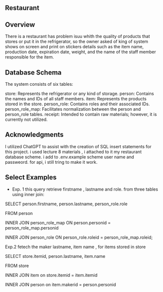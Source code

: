 ## Restaurant
## Overview
There is a restaurant has problem isuu whith the quality of products that stores or put it in the refrigerator, so the owner asked of king of system shows on screen and print on stickers details such as the item name, production date, expiration date, weight, and the name of the staff member responsible for the item.

## Database Schema
The system consists of six tables:

store: Represents the refrigerator or any kind of storage.
person: Contains the names and IDs of all staff members.
item: Represents the products stored in the store.
person_role: Contains roles and their associated IDs.
person_role_map: Facilitates normalization between the person and person_role tables.
receipt: Intended to contain raw materials; however, it is currently not utilized.
## Acknowledgments
I utilized ChatGPT to assist with the creation of SQL insert statements for this project.
i used lecture 8 materials , i attached to it my restaurant database scheme.
i add to .env.example scheme user name and passweord.
for api, i still tring to make it work.
## Select Examples
- Exp. 1
this query retrieve firstname , lastname and role. from three tables using inner join:

SELECT person.firstname, person.lastname,
person_role.role

FROM person

INNER JOIN person_role_map ON person.personid = person_role_map.personid

INNER JOIN person_role ON person_role.roleid = person_role_map.roleid;

Exp.2
fetech the maker lastname, item name , for items stored in store

SELECT store.itemid, person.lastname, item.name

FROM store

INNER JOIN item on store.itemid = item.itemid

INNER JOIN person on item.makerid = person.personid
